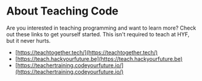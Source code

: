 # About Teaching Code

Are you interested in teaching programming and want to learn more? Check out these links to get yourself started. This isn't required to teach at HYF, but it never hurts.

* [https://teachtogether.tech/](https://teachtogether.tech/)
* [https://teach.hackyourfuture.be](https://teach.hackyourfuture.be)
* [https://teachertraining.codeyourfuture.io/](https://teachertraining.codeyourfuture.io/)

